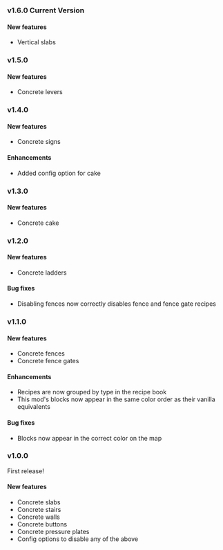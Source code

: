 ### v1.6.0 Current Version

#### New features
* Vertical slabs

### v1.5.0

#### New features
* Concrete levers

### v1.4.0

#### New features
* Concrete signs

#### Enhancements
* Added config option for cake

### v1.3.0

#### New features
* Concrete cake

### v1.2.0

#### New features
* Concrete ladders

#### Bug fixes
* Disabling fences now correctly disables fence and fence gate recipes

### v1.1.0

#### New features
* Concrete fences
* Concrete fence gates

#### Enhancements
* Recipes are now grouped by type in the recipe book
* This mod's blocks now appear in the same color order as their vanilla equivalents

#### Bug fixes
* Blocks now appear in the correct color on the map

### v1.0.0

First release!

#### New features
* Concrete slabs
* Concrete stairs
* Concrete walls
* Concrete buttons
* Concrete pressure plates
* Config options to disable any of the above